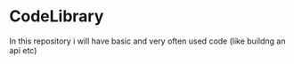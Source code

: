 # CodeLibrary
In this repository i will have basic and very often used code (like buildng an api etc)
